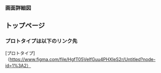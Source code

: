 ### 画面詳細図
## トップページ
### プロトタイプは以下のリンク先
[プロトタイプ]（https://www.figma.com/file/HgfT05VeIfGuu4PHXIeS2r/Untitled?node-id=1%3A2）
